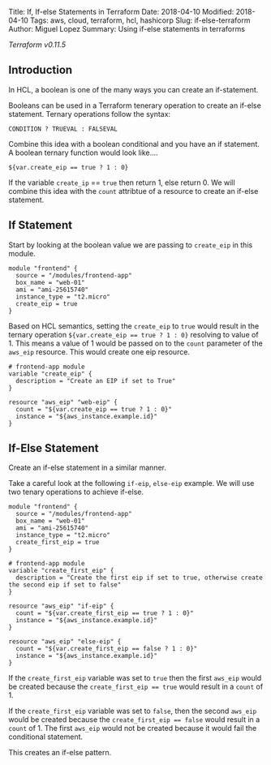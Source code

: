 Title: If, If-else Statements in Terraform
Date: 2018-04-10
Modified: 2018-04-10
Tags: aws, cloud, terraform, hcl, hashicorp
Slug: if-else-terraform
Author: Miguel Lopez
Summary: Using if-else statements in terraforms

_Terraform v0.11.5_

## **Introduction**

In HCL, a boolean is one of the many ways you can create an if-statement.

Booleans can be used in a Terraform tenerary operation to create an if-else statement. Ternary operations follow the syntax: 

```
CONDITION ? TRUEVAL : FALSEVAL
```

Combine this idea with a boolean conditional and you have an if statement. A boolean ternary function would look like....

```
${var.create_eip == true ? 1 : 0}
```
If the variable `create_ip` == `true` then return 1, else return 0. We will combine this idea with the `count` attribtue of a resource to create an if-else statement. 

## **If Statement**

Start by looking at the boolean value we are passing to `create_eip` in this module. 

```hcl-terraform
module "frontend" {
  source = "/modules/frontend-app"
  box_name = "web-01"
  ami = "ami-25615740"
  instance_type = "t2.micro"
  create_eip = true
}
```
Based on HCL semantics, setting the `create_eip` to `true` would result in the ternary operation `${var.create_eip == true ? 1 : 0}` resolving to value of 1.
This means a value of 1 would be passed on to the `count` parameter of the `aws_eip` resource. This would create one eip resource.

```hcl-terraform
# frontend-app module
variable "create_eip" {
  description = "Create an EIP if set to True"
}

resource "aws_eip" "web-eip" {
  count = "${var.create_eip == true ? 1 : 0}"
  instance = "${aws_instance.example.id}"
}
```

## **If-Else Statement**
 
Create an if-else statement in a similar manner.

Take a careful look at the following `if-eip`, `else-eip` example. We will use two tenary operations to achieve if-else.

```hcl-terraform
module "frontend" {
  source = "/modules/frontend-app"
  box_name = "web-01"
  ami = "ami-25615740"
  instance_type = "t2.micro"
  create_first_eip = true
}
```
```
# frontend-app module
variable "create_first_eip" {
  description = "Create the first eip if set to true, otherwise create the second eip if set to false"
}

resource "aws_eip" "if-eip" {
  count = "${var.create_first_eip == true ? 1 : 0}"
  instance = "${aws_instance.example.id}"
}

resource "aws_eip" "else-eip" {
  count = "${var.create_first_eip == false ? 1 : 0}"
  instance = "${aws_instance.example.id}"
}
```

If the `create_first_eip` variable was set to `true` then the first `aws_eip` would be created because the `create_first_eip == true` would result in a `count` of 1.

If the `create_first_eip` variable was set to `false`, then the second `aws_eip` would be created because the `create_first_eip == false` would result in a `count` of 1. The first `aws_eip` would not be created because it would fail the conditional statement. 

This creates an if-else pattern. 
